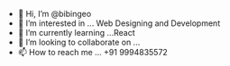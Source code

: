- 👋 Hi, I’m @bibingeo
- 👀 I’m interested in ... Web Designing and Development
- 🌱 I’m currently learning ...React 
- 💞️ I’m looking to collaborate on ...
- 📫 How to reach me ... +91 9994835572

<!---
bibingeo/bibingeo is a ✨ special ✨ repository because its `README.md` (this file) appears on your GitHub profile.
You can click the Preview link to take a look at your changes.
--->
